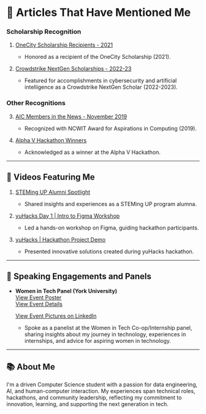 # 📰 **Articles That Have Mentioned Me**

### **Scholarship Recognition**
1. [OneCity Scholarship Recipients - 2021](https://www.onecityfund.com/ourlatestnews/2021)
   - Honored as a recipient of the OneCity Scholarship (2021).

2. [Crowdstrike NextGen Scholarships - 2022-23](https://www.crowdstrike.com/en-us/press-releases/crowdstrike-opens-applications-for-2022-23-nextgen-scholarships)
   - Featured for accomplishments in cybersecurity and artificial intelligence as a Crowdstrike NextGen Scholar (2022-2023).

### **Other Recognitions**
3. [AIC Members in the News - November 2019](https://www.aspirations.org/news/news/aic-members-in-the-news-november-2019)
   - Recognized with NCWIT Award for Aspirations in Computing (2019).

4. [Alpha V Hackathon Winners](https://medium.com/alpha-vantage/alphavhack-winners-and-hackathon-dd64b2b3fea8)
   - Acknowledged as a winner at the Alpha V Hackathon.

---

## 🎥 **Videos Featuring Me**
1. [STEMing UP Alumni Spotlight](https://www.youtube.com/watch?v=video-link)
   - Shared insights and experiences as a STEMing UP program alumna.

2. [yuHacks Day 1 | Intro to Figma Workshop](https://www.youtube.com/watch?v=GGm9iXaz-ZU)
   - Led a hands-on workshop on Figma, guiding hackathon participants.

3. [yuHacks | Hackathon Project Demo](https://www.youtube.com/watch?v=GGm9iXaz-ZU)
   - Presented innovative solutions created during yuHacks hackathon.

---

## 🎤 **Speaking Engagements and Panels**
- **Women in Tech Panel (York University)**  
  [View Event Poster](https://www.instagram.com/yorkcshub/p/DHHXvu0vUyS/?img_index=2)     
  [View Event Details](https://lu.ma/qzd50krp?tk=gNvBJk)
  
  [View Event Pictures on LinkedIn](https://www.linkedin.com/posts/yorkcshub_womenintech-internshipjourney-cshub-activity-7306579557770309632-FdgC?utm_source=share&utm_medium=member_desktop&rcm=ACoAACY4rDoBy5jz64oPII1oDw0G--k9ZeqWDI8)
  - Spoke as a panelist at the Women in Tech Co-op/Internship panel, sharing insights about my journey in technology, experiences in internships, and advice for aspiring women in technology.

---

## 📚 **About Me**

I'm a driven Computer Science student with a passion for data engineering, AI, and human-computer interaction. My experiences span technical roles, hackathons, and community leadership, reflecting my commitment to innovation, learning, and supporting the next generation in tech.
